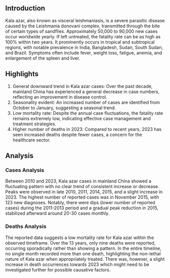 ## Introduction

Kala azar, also known as visceral leishmaniasis, is a severe parasitic disease caused by the Leishmania donovani complex, transmitted through the bite of certain types of sandflies. Approximately 50,000 to 90,000 new cases occur worldwide yearly. If left untreated, the fatality rate can be as high as 100% within two years. It prominently occurs in tropical and subtropical regions, with notable prevalence in India, Bangladesh, Sudan, South Sudan, and Brazil. Symptoms often include fever, weight loss, fatigue, anemia, and enlargement of the spleen and liver.

## Highlights

1. General downward trend in Kala azar cases: Over the past decade, mainland China has experienced a general decrease in case numbers, reflecting an improvement in disease control. <br/>
2. Seasonality evident: An increased number of cases are identified from October to January, suggesting a seasonal trend. <br/>
3. Low mortality rate: Despite the annual case fluctuations, the fatality rate remains extremely low, indicating effective case management and treatment strategies. <br/>
4. Higher number of deaths in 2023: Compared to recent years, 2023 has seen increased deaths despite fewer cases, a concern for the healthcare sector.
## Analysis

### Cases Analysis
Between 2010 and 2023, Kala azar cases in mainland China showed a fluctuating pattern with no clear trend of consistent increase or decrease. Peaks were observed in late 2010, 2011, 2014, 2015, and a slight increase in 2023. The highest number of reported cases was in November 2015, with 123 new diagnoses. Notably, there were dips (lower number of reported cases) during the 2011-2013 period and a gradual peak reduction in 2015, stabilized afterward around 20-30 cases monthly.

### Deaths Analysis
The reported data suggests a low mortality rate for Kala azar within the observed timeframe. Over the 13 years, only nine deaths were reported, occurring sporadically rather than showing a pattern. In the entire timeline, no single month recorded more than one death, highlighting the non-lethal nature of Kala azar when appropriately treated. There was, however, a slight increase in death occurrences towards 2023 which might need to be investigated further for possible causative factors.
